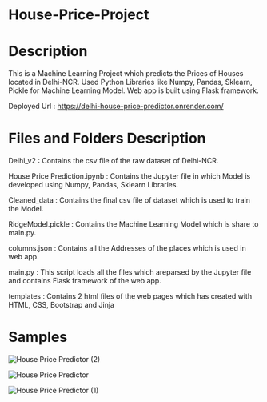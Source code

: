# House-Price-Project

# Description
This is a Machine Learning Project which predicts the Prices of Houses located in Delhi-NCR. Used Python Libraries like Numpy, Pandas, Sklearn, Pickle for Machine Learning Model.
Web app is built using Flask framework. 

Deployed Url : https://delhi-house-price-predictor.onrender.com/

# Files and Folders Description
Delhi_v2 : Contains the csv file of the raw dataset of Delhi-NCR.

House Price Prediction.ipynb : Contains the Jupyter file in which Model is developed using Numpy, Pandas, Sklearn Libraries.

Cleaned_data : Contains the final csv file of dataset which is used to train the Model.

RidgeModel.pickle : Contains the Machine Learning Model which is share to main.py.

columns.json : Contains all the Addresses of the places which is used in web app.

main.py : This script loads all the files which areparsed by the Jupyter file and contains Flask framework of the web app.

templates : Contains 2 html files of the web pages which has created with HTML, CSS, Bootstrap and Jinja

# Samples
![House Price Predictor (2)](https://user-images.githubusercontent.com/76156596/225701999-67d91a61-422f-44fe-bc30-b094026e3902.png)

![House Price Predictor](https://user-images.githubusercontent.com/76156596/225702078-51b2bb9c-1d55-4079-bd60-89f8d0571be7.png)

![House Price Predictor (1)](https://user-images.githubusercontent.com/76156596/225702155-5e855474-59df-4aed-b990-d150c424a44a.png)
